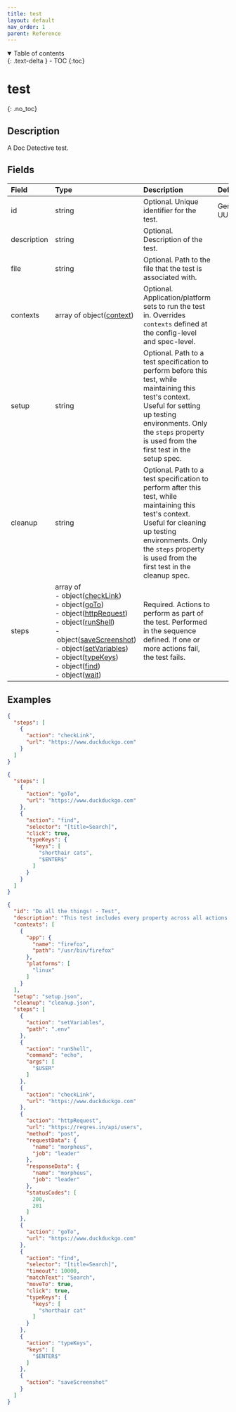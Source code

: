 ```yaml
---
title: test
layout: default
nav_order: 1
parent: Reference
---
```


<details open markdown="block">
<summary>
Table of contents
</summary>
{: .text-delta }
- TOC
{:toc}
</details>

# test
{: .no_toc}

## Description

A Doc Detective test.

## Fields

Field | Type | Description | Default
:-- | :-- | :-- | :--
id | string |  Optional. Unique identifier for the test. | Generated UUID
description | string |  Optional. Description of the test. | 
file | string |  Optional. Path to the file that the test is associated with. | 
contexts | array of object([context](/reference/schemas/context)) |  Optional. Application/platform sets to run the test in. Overrides `contexts` defined at the config-level and spec-level. | 
setup | string |  Optional. Path to a test specification to perform before this test, while maintaining this test's context. Useful for setting up testing environments. Only the `steps` property is used from the first test in the setup spec. | 
cleanup | string |  Optional. Path to a test specification to perform after this test, while maintaining this test's context. Useful for cleaning up testing environments. Only the `steps` property is used from the first test in the cleanup spec. | 
steps | array of <br>-&nbsp;object([checkLink](/reference/schemas/checkLink))<br>-&nbsp;object([goTo](/reference/schemas/goTo))<br>-&nbsp;object([httpRequest](/reference/schemas/httpRequest))<br>-&nbsp;object([runShell](/reference/schemas/runShell))<br>-&nbsp;object([saveScreenshot](/reference/schemas/saveScreenshot))<br>-&nbsp;object([setVariables](/reference/schemas/setVariables))<br>-&nbsp;object([typeKeys](/reference/schemas/typeKeys))<br>-&nbsp;object([find](/reference/schemas/find))<br>-&nbsp;object([wait](/reference/schemas/wait)) |  Required. Actions to perform as part of the test. Performed in the sequence defined. If one or more actions fail, the test fails. | 

## Examples

```json
{
  "steps": [
    {
      "action": "checkLink",
      "url": "https://www.duckduckgo.com"
    }
  ]
}
```

```json
{
  "steps": [
    {
      "action": "goTo",
      "url": "https://www.duckduckgo.com"
    },
    {
      "action": "find",
      "selector": "[title=Search]",
      "click": true,
      "typeKeys": {
        "keys": [
          "shorthair cats",
          "$ENTER$"
        ]
      }
    }
  ]
}
```

```json
{
  "id": "Do all the things! - Test",
  "description": "This test includes every property across all actions.",
  "contexts": [
    {
      "app": {
        "name": "firefox",
        "path": "/usr/bin/firefox"
      },
      "platforms": [
        "linux"
      ]
    }
  ],
  "setup": "setup.json",
  "cleanup": "cleanup.json",
  "steps": [
    {
      "action": "setVariables",
      "path": ".env"
    },
    {
      "action": "runShell",
      "command": "echo",
      "args": [
        "$USER"
      ]
    },
    {
      "action": "checkLink",
      "url": "https://www.duckduckgo.com"
    },
    {
      "action": "httpRequest",
      "url": "https://reqres.in/api/users",
      "method": "post",
      "requestData": {
        "name": "morpheus",
        "job": "leader"
      },
      "responseData": {
        "name": "morpheus",
        "job": "leader"
      },
      "statusCodes": [
        200,
        201
      ]
    },
    {
      "action": "goTo",
      "url": "https://www.duckduckgo.com"
    },
    {
      "action": "find",
      "selector": "[title=Search]",
      "timeout": 10000,
      "matchText": "Search",
      "moveTo": true,
      "click": true,
      "typeKeys": {
        "keys": [
          "shorthair cat"
        ]
      }
    },
    {
      "action": "typeKeys",
      "keys": [
        "$ENTER$"
      ]
    },
    {
      "action": "saveScreenshot"
    }
  ]
}
```
